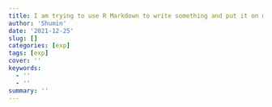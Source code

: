 ```yaml
---
title: I am trying to use R Markdown to write something and put it on my web
author: 'Shumin'
date: '2021-12-25'
slug: []
categories: [exp]
tags: [exp]
cover: ''
keywords:
  - ''
  - ''
summary: ''
---
```

